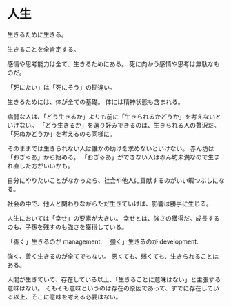 # 人生

生きるために生きる。

生きることを全肯定する。

感情や思考能力は全て、生きるためにある。
死に向かう感情や思考は無駄なものだ。

「死にたい」は「死にそう」の勘違い。

生きるためには、体が全ての基礎。
体には精神状態も含まれる。

病弱な人は、「どう生きるか」よりも前に「生きられるかどうか」を考えないといけない。
「どう生きるか」を選り好みできるのは、生きられる人の贅沢だ。「死ぬかどうか」を考えるのも同様に。

そのままでは生きられない人は誰かの助けを求めないといけない。
赤ん坊は「おぎゃあ」から始める。
「おぎゃあ」ができない人は赤ん坊未満なので生まれ直した方がいいかも。

自分にやりたいことがなかったら、社会や他人に貢献するのがいい暇つぶしになる。

社会の中で、他人と関わりながらただ生きていけば、影響は勝手に生じる。

人生においては「幸せ」の要素が大きい。
幸せとは、強さの獲得だ。成長するのも、子孫を残すのも強さを獲得している。

「善く」生きるのが management.
「強く」生きるのが development.

強く、善く生きるのが全てでもない。
悪くても、弱くても、生きられることはある。

人間が生きていて、存在している以上、「生きることに意味はない」と主張する意味はない。
そもそも意味というのは存在の原因であって、すでに存在している以上、そこに意味を考える必要はない。
